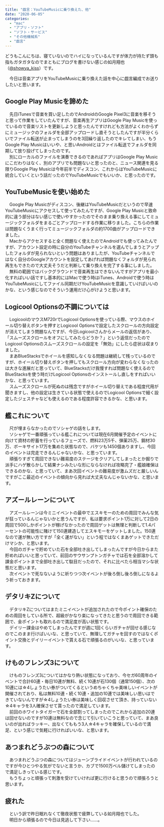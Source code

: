 ```yaml
---
title: "戯言：YouTubeMusicに乗り換えた、他"
date: "2020-06-05"
categories: 
  - "mac"
  - "アプリ・ソフト"
  - "ソフト・サービス"
  - "その他機械系"
  - "戯言"
---
```


どうもこんにちは、寝ていないのでハイになっているんですが体力が持たず頭も指もガタガタなのでまともにブログを書けない感じの如月翔也（[@showya\_kiss](http://twitter.com/showya_kiss)）です。  
  
　今日は音楽アプリをYouTubeMusicに乗り換えた話を中心に戯言編成でお送りしたいと思います。  

## Google Play Musicを諦めた

　先日iTunesで音楽を買い足したのでAndroidのGoogle Pixel3に音楽を移そうと思って作業をしていたんですが、音楽再生アプリはGoogle Play Musicを使っているので音楽リストを更新しようと思ったんですけれども方法がよくわからずにミュージックのフォルダを全部アップロードし直そうとしたんですが半分くらいでファイル転送が止まってしまうのを3回繰り返したのでキレてしまい、もうGoogle Play Musicはいいや、と思いAndroidとはファイル転送でフォルダを同期して放り投げてしまったのです。  
　別にローカルのファイルを演奏できるのであればアプリはGoogle Play Musicにこだわりはなく、別のアプリでも問題ないと思ったのと、ニュース関連を見る限りGoogle Play Musicは今年前半でディスコン、これからはYouTubeMusicに統合していくという話だったのでYouTubeMusicでもいいか、と思ったのです。  

## YouTubeMusicを使い始めた

　Google Play Musicがディスコン、後継はYouTubeMusicだというので早速YouTubeMusicにアクセスして使ってみたんですが、Google Play Musicと致命的に違う部分はない感じで使いやすかったのでそのまま乗り換える事にしてミュージックフォルダをまるごとアップロードする作業に移りました。こちらの作業は問題なくうまく行ってミュージックフォルダの約1700曲がアップロードできました。  
　Macからアクセスすると全く問題なく使えたのでAndroidでも使ってみたんですが、アカウント設定の時に自分のYouTubeチャンネルを選んでしまうとアップしたフォルダが見られないという問題はありましたが、YouTubeチャンネルではなく自分のGoogleアカウントを設定してあげれば問題なくフォルダが見られ再生もできたので大丈夫そうだと判断して乗り換えを完了する事にしました。  
　無料の範囲ではバックグラウンドで音楽再生はできないんですがアプリを最小化すればいい話ですし基本的にはMacで使う時はiTunes、Androidで使う時はYouTubeMusicにしてファイル同期だけYouTubeMusicを意識していけばいいのかな、という感じなのでそういう運用だけ心がけようと思います。  

## Logicool Optionsの不調については

　LogicoolのマウスM720rでLogicool Optionsを使っている際、マウスのホイール切り替えボタンを押すとLogicool Optionsで設定したスクロールの方向設定が消えてしまう問題なんですが、今日Logicoolさんからメールの返信があり、「スムーズスクロールをオフにしてみたらどうか？」という返信だったのでLogicool Optionsのスムーズスクロールの設定を「無効」にしたら症状は収まりました。  
　まあBlueStacksでホイールを感知しなくなる問題は継続して残っているのですが、ホイール切り替えボタンを押してもスクロール方向が変わらなくなったのは大きな進展だと思っていて、BlueStacksだけ我慢すれば問題なく使えるのでBlueStacksを使う時だけLogicool Optionsのインストールし直しをすればいいかな、と思っています。  
　スムーズスクロールが死ぬのは残念ですがホイール切り替えである程度代用が聞きますし、他の設定は生きている状態で使えるのでLogicool Optionsで細く設定したジェスチャなども使えるのである程度許容できるかな、と思います。  

## 艦これについて

　尺が埋まらなかったのでソシャゲの話をします。  
　ソシャゲで一番頑張っている艦これについては現在6月開催予定のイベントに向けて資材の貯蓄を行っているフェーズで、燃料23万5千、弾薬25万、鋼材30万、ボーキサイト17万を集めた状態なので、バケツも1450個ありますし、今回のイベントは完走できるんじゃないかな、と思っています。  
　頑張りすぎて周回できない難易度のステージをクリアしてしまったとか掘りで派手にハゲ散らかして結果ナシみたいな形にならなければ攻略完了・艦娘確保はできるのかな、と思っていて、まあ次回イベントの難易度が激ムズだと厳しいんですがここ最近のイベントの傾向から見れば大丈夫なんじゃないかな、と思います。  

## アズールレーンについて

　アズールレーンは今ミニイベントの最中でエスキモーのための周回でみんな気が狂っているんじゃないかと思うんですが、私は要求ポイント1万に対して2日の周回で500しかポイントが稼げなかったので周回ゲットは無理と判断して1.4パーセントの可能性に賭けて150連建造してエスキモーをゲットしました。150連なので運が無い方ですが「全く運がない」という程ではなくまあゲットできただけマシか、と思います。  
　今回のガチャで貯めていた石を全部吐き出してしまったんですが今日からまた貯めればいいと思っていて、前回のサウサンプトンガチャでは石を全部溶かして課金ポイントまで全部吐き出して駄目だったので、それに比べたら相当マシな状態だと思います。  
　次イベントで死なないように祈りつつ次イベントが後ろ倒し後ろ倒しになるよう祈っておきます。  

## デタリキZについて

　デタリキZについてはまたミニイベントが追加されたので今ポイント確保のための周回をしている所で、超級がかなり楽になってきたと思うので周回できる範囲で、金ポイントも取れるので満足度が高い状態です。  
　デイリー課金はやめてしまったんですが週に1回くらいガチャが回せる感じなのでこのまま行けばいいな、と思っていて、無理してガチャを回すのではなくポイント交換とデイリーイベントで貰える石で頑張るのがいいな、と思っています。  

## けものフレンズ3について

　けものフレンズ3についてはかなり熱い状態になっており、今セガ60周年のイベントで合計60連・毎日10連が無料、続く10連が石130個（通常150個）、次の10連には☆4しょうたい券がついてくるというめちゃくちゃ美味しいイベントが開催されており、私は無料10連・続く10連・追加の10連では美味しい思いはできていないんですが☆4しょうたい券は美味しく回収させて頂き、持っていない☆4キャラを3人確保させて貰ったので満足しています。  
　前回のホワイトタイガーで石を全部割ってしまったのでこれから追加の20連は回せないのですが10連は無料なので念じて引いていこうと思っていて、まあ良いのが出ればラッキー、出なくてももう3人☆4キャラを確保しているので満足、という感じで気軽に行ければいいな、と思います。  

## あつまれどうぶつの森について

　あつまれどうぶつの森についてはジューンブライドイベントが行われているのですが今ひとつやる気がでないと言うか、カブで1500万ベル儲けてしまったので満足しきっている感じです。  
　もうちょっと頑張って刺激を受けていければ更に行けると思うので頑張ろうと思います。

## 疲れた

　という訳で昨日眠れなくて徹夜状態で疲弊している如月翔也でした。  
　明日から頑張るので今日は見逃して下さい……。

